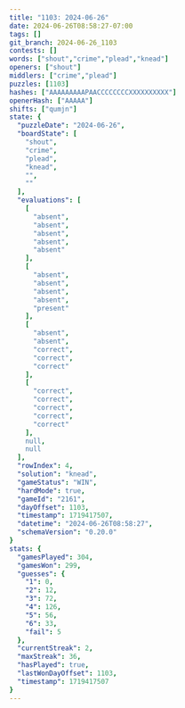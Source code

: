 ```yaml
---
title: "1103: 2024-06-26"
date: 2024-06-26T08:58:27-07:00
tags: []
git_branch: 2024-06-26_1103
contests: []
words: ["shout","crime","plead","knead"]
openers: ["shout"]
middlers: ["crime","plead"]
puzzles: [1103]
hashes: ["AAAAAAAAAPAACCCCCCCCXXXXXXXXXX"]
openerHash: ["AAAAA"]
shifts: ["qumjn"]
state: {
  "puzzleDate": "2024-06-26",
  "boardState": [
    "shout",
    "crime",
    "plead",
    "knead",
    "",
    ""
  ],
  "evaluations": [
    [
      "absent",
      "absent",
      "absent",
      "absent",
      "absent"
    ],
    [
      "absent",
      "absent",
      "absent",
      "absent",
      "present"
    ],
    [
      "absent",
      "absent",
      "correct",
      "correct",
      "correct"
    ],
    [
      "correct",
      "correct",
      "correct",
      "correct",
      "correct"
    ],
    null,
    null
  ],
  "rowIndex": 4,
  "solution": "knead",
  "gameStatus": "WIN",
  "hardMode": true,
  "gameId": "2161",
  "dayOffset": 1103,
  "timestamp": 1719417507,
  "datetime": "2024-06-26T08:58:27",
  "schemaVersion": "0.20.0"
}
stats: {
  "gamesPlayed": 304,
  "gamesWon": 299,
  "guesses": {
    "1": 0,
    "2": 12,
    "3": 72,
    "4": 126,
    "5": 56,
    "6": 33,
    "fail": 5
  },
  "currentStreak": 2,
  "maxStreak": 36,
  "hasPlayed": true,
  "lastWonDayOffset": 1103,
  "timestamp": 1719417507
}
---
```

<!-- more -->

